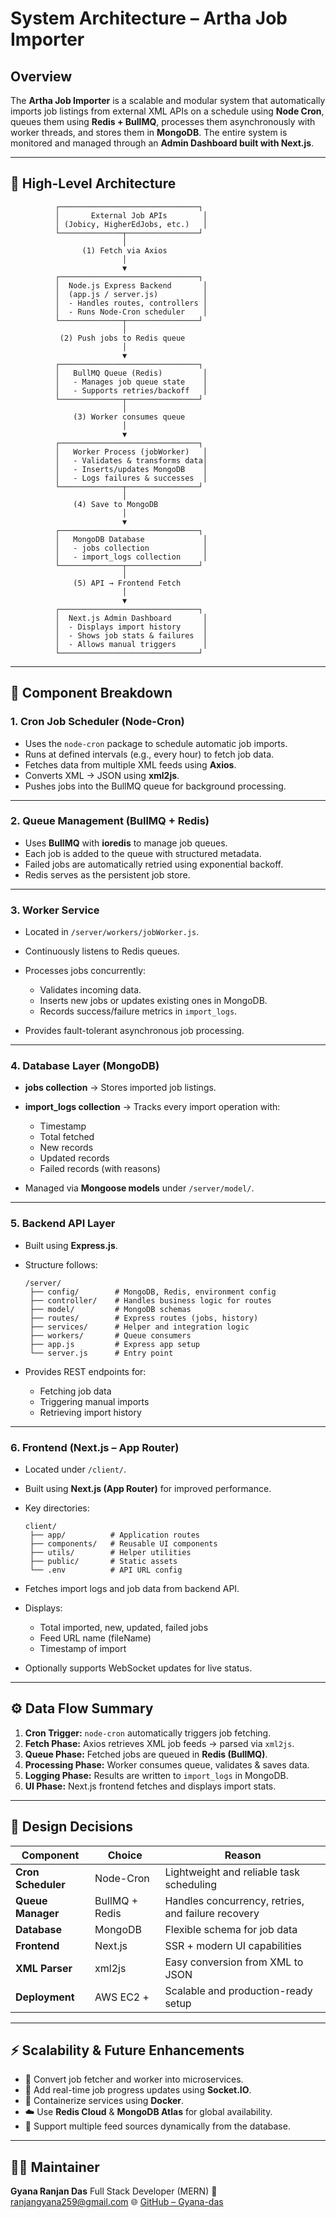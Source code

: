 # System Architecture – Artha Job Importer

## Overview

The **Artha Job Importer** is a scalable and modular system that automatically imports job listings from external XML APIs on a schedule using **Node Cron**, queues them using **Redis + BullMQ**, processes them asynchronously with worker threads, and stores them in **MongoDB**.
The entire system is monitored and managed through an **Admin Dashboard built with Next.js**.

---

## 🧩 High-Level Architecture

```
          ┌───────────────────────────────┐
          │       External Job APIs        │
          │ (Jobicy, HigherEdJobs, etc.)   │
          └──────────────┬────────────────┘
                         │
                (1) Fetch via Axios
                         │
                         ▼
          ┌───────────────────────────────┐
          │  Node.js Express Backend       │
          │  (app.js / server.js)          │
          │  - Handles routes, controllers │
          │  - Runs Node-Cron scheduler    │
          └──────────────┬────────────────┘
                         │
           (2) Push jobs to Redis queue
                         │
                         ▼
          ┌───────────────────────────────┐
          │   BullMQ Queue (Redis)         │
          │   - Manages job queue state    │
          │   - Supports retries/backoff   │
          └──────────────┬────────────────┘
                         │
              (3) Worker consumes queue
                         │
                         ▼
          ┌───────────────────────────────┐
          │   Worker Process (jobWorker)   │
          │   - Validates & transforms data│
          │   - Inserts/updates MongoDB    │
          │   - Logs failures & successes  │
          └──────────────┬────────────────┘
                         │
              (4) Save to MongoDB
                         │
                         ▼
          ┌───────────────────────────────┐
          │   MongoDB Database             │
          │   - jobs collection            │
          │   - import_logs collection     │
          └──────────────┬────────────────┘
                         │
              (5) API → Frontend Fetch
                         │
                         ▼
          ┌───────────────────────────────┐
          │  Next.js Admin Dashboard       │
          │  - Displays import history     │
          │  - Shows job stats & failures  │
          │  - Allows manual triggers      │
          └───────────────────────────────┘
```

---

## 🧱 Component Breakdown

### 1. **Cron Job Scheduler (Node-Cron)**

* Uses the `node-cron` package to schedule automatic job imports.
* Runs at defined intervals (e.g., every hour) to fetch job data.
* Fetches data from multiple XML feeds using **Axios**.
* Converts XML → JSON using **xml2js**.
* Pushes jobs into the BullMQ queue for background processing.

---

### 2. **Queue Management (BullMQ + Redis)**

* Uses **BullMQ** with **ioredis** to manage job queues.
* Each job is added to the queue with structured metadata.
* Failed jobs are automatically retried using exponential backoff.
* Redis serves as the persistent job store.

---

### 3. **Worker Service**

* Located in `/server/workers/jobWorker.js`.
* Continuously listens to Redis queues.
* Processes jobs concurrently:

  * Validates incoming data.
  * Inserts new jobs or updates existing ones in MongoDB.
  * Records success/failure metrics in `import_logs`.
* Provides fault-tolerant asynchronous job processing.

---

### 4. **Database Layer (MongoDB)**

* **jobs collection** → Stores imported job listings.
* **import_logs collection** → Tracks every import operation with:

  * Timestamp
  * Total fetched
  * New records
  * Updated records
  * Failed records (with reasons)
* Managed via **Mongoose models** under `/server/model/`.

---

### 5. **Backend API Layer**

* Built using **Express.js**.
* Structure follows:

  ```
  /server/
   ├── config/        # MongoDB, Redis, environment config
   ├── controller/    # Handles business logic for routes
   ├── model/         # MongoDB schemas
   ├── routes/        # Express routes (jobs, history)
   ├── services/      # Helper and integration logic
   ├── workers/       # Queue consumers
   ├── app.js         # Express app setup
   └── server.js      # Entry point
  ```
* Provides REST endpoints for:

  * Fetching job data
  * Triggering manual imports
  * Retrieving import history

---

### 6. **Frontend (Next.js – App Router)**

* Located under `/client/`.
* Built using **Next.js (App Router)** for improved performance.
* Key directories:

  ```
  client/
   ├── app/          # Application routes
   ├── components/   # Reusable UI components
   ├── utils/        # Helper utilities
   ├── public/       # Static assets
   └── .env          # API URL config
  ```
* Fetches import logs and job data from backend API.
* Displays:

  * Total imported, new, updated, failed jobs
  * Feed URL name (fileName)
  * Timestamp of import
* Optionally supports WebSocket updates for live status.

---

## ⚙️ Data Flow Summary

1. **Cron Trigger:** `node-cron` automatically triggers job fetching.
2. **Fetch Phase:** Axios retrieves XML job feeds → parsed via `xml2js`.
3. **Queue Phase:** Fetched jobs are queued in **Redis (BullMQ)**.
4. **Processing Phase:** Worker consumes queue, validates & saves data.
5. **Logging Phase:** Results are written to `import_logs` in MongoDB.
6. **UI Phase:** Next.js frontend fetches and displays import stats.

---

## 🧠 Design Decisions

| Component          | Choice           | Reason                                             |
| ------------------ | ---------------- | -------------------------------------------------- |
| **Cron Scheduler** | Node-Cron        | Lightweight and reliable task scheduling           |
| **Queue Manager**  | BullMQ + Redis   | Handles concurrency, retries, and failure recovery |
| **Database**       | MongoDB          | Flexible schema for job data                       |
| **Frontend**       | Next.js          | SSR + modern UI capabilities                       |
| **XML Parser**     | xml2js           | Easy conversion from XML to JSON                   |
| **Deployment**     | AWS EC2 +  | Scalable and production-ready setup                |

---

## ⚡ Scalability & Future Enhancements

* 🧩 Convert job fetcher and worker into microservices.
* 📡 Add real-time job progress updates using **Socket.IO**.
* 🐳 Containerize services using **Docker**.
* ☁️ Use **Redis Cloud** & **MongoDB Atlas** for global availability.
* 🔄 Support multiple feed sources dynamically from the database.

---

## 👨‍💻 Maintainer

**Gyana Ranjan Das**
Full Stack Developer (MERN)
📧 [ranjangyana259@gmail.com](mailto:ranjangyana259@gmail.com)
🌐 [GitHub – Gyana-das](https://github.com/Gyana-das)
